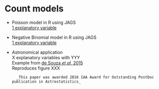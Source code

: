 # Count models #


* Poisson model in R using JAGS  
        [1 explanatory variable](https://github.com/RafaelSdeSouza/ADA8/blob/master/Count_models/Negative_binomial/Ex1_Pois.R)

* Negative Binomial model in R using JAGS  
        [1 explanatory variable](https://github.com/RafaelSdeSouza/ADA8/blob/master/Count_models/Negative_binomial/Ex1_NB.R)

* Astronomical application  
        X explanatory variables with YYY  
        Example from [de Souza _et al_, 2015](http://adsabs.harvard.edu/abs/2015MNRAS.453.1928D)   
        Reproduces figure XXX 

        _This paper was awarded 2016 IAA Award for Outstanding PostDoc publication in Astrostatistics_

